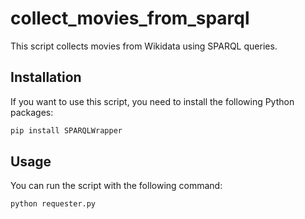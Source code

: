 # collect_movies_from_sparql

This script collects movies from Wikidata using SPARQL queries.

## Installation

If you want to use this script, you need to install the following Python packages:

```bash
pip install SPARQLWrapper
```

## Usage

You can run the script with the following command:

```bash
python requester.py
```